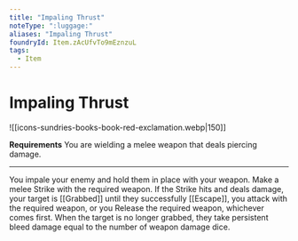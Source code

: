 ```yaml
---
title: "Impaling Thrust"
noteType: ":luggage:"
aliases: "Impaling Thrust"
foundryId: Item.zAcUfvTo9mEznzuL
tags:
  - Item
---
```


# Impaling Thrust
![[icons-sundries-books-book-red-exclamation.webp|150]]

**Requirements** You are wielding a melee weapon that deals piercing damage.

* * *

You impale your enemy and hold them in place with your weapon. Make a melee Strike with the required weapon. If the Strike hits and deals damage, your target is [[Grabbed]] until they successfully [[Escape]], you attack with the required weapon, or you Release the required weapon, whichever comes first. When the target is no longer grabbed, they take persistent bleed damage equal to the number of weapon damage dice.
